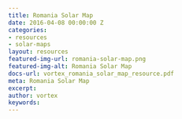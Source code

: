```yaml
---
title: Romania Solar Map
date: 2016-04-08 00:00:00 Z
categories:
- resources
- solar-maps
layout: resources
featured-img-url: romania-solar-map.png
featured-img-alt: Romania Solar Map
docs-url: vortex_romania_solar_map_resource.pdf
meta: Romania Solar Map
excerpt: 
author: vortex
keywords: 
---
```


